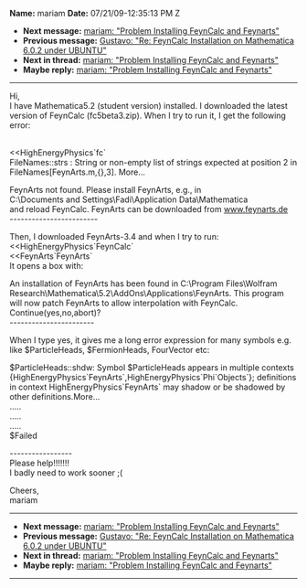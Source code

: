 **Name:** mariam
**Date:** 07/21/09-12:35:13 PM Z

  - **Next message:** [mariam: "Problem Installing FeynCalc and
    Feynarts"](0561.html)
  - **Previous message:** [Gustavo: "Re: FeynCalc Installation on
    Mathematica 6.0.2 under UBUNTU"](0559.html)
  - **Next in thread:** [mariam: "Problem Installing FeynCalc and
    Feynarts"](0561.html)
  - **Maybe reply:** [mariam: "Problem Installing FeynCalc and
    Feynarts"](0561.html)

-----

Hi,  
I have Mathematica5.2 (student version) installed. I downloaded the
latest version of FeynCalc (fc5beta3.zip). When I try to run it, I get
the following error:  
     

<<HighEnergyPhysics\`fc\`  
FileNames::strs : String or non-empty list of strings expected at
position 2 in FileNames[FeynArts.m,{},3]. More...  

FeynArts not found. Please install FeynArts, e.g., in  
C:\\Documents and Settings\\Fadi\\Application Data\\Mathematica  
and reload FeynCalc. FeynArts can be downloaded from www.feynarts.de  
\------------------------  

Then, I downloaded FeynArts-3.4 and when I try to run:  
\<\<HighEnergyPhysics\`FeynCalc\`  
\<\<FeynArts\`FeynArts\`  
It opens a box with:  

An installation of FeynArts has been found in C:\\Program Files\\Wolfram
Research\\Mathematica\\5.2\\AddOns\\Applications\\FeynArts. This program
will now patch FeynArts to allow interpolation with FeynCalc.
Continue(yes,no,abort)?  
\-----------------------  

When I type yes, it gives me a long error expression for many symbols
e.g. like $ParticleHeads, $FermionHeads, FourVector etc:  

$ParticleHeads::shdw: Symbol $ParticleHeads appears in multiple contexts
{HighEnergyPhysics\`FeynArts\`,HighEnergyPhysics\`Phi\`Objects\`};
definitions in context HighEnergyPhysics\`FeynArts\` may shadow or be
shadowed by other definitions.More...  
.....  
.....  
.....  
$Failed  

\-----------------  
Please help\!\!\!\!\!\!\!  
I badly need to work sooner ;(  

Cheers,  
mariam  

-----

  - **Next message:** [mariam: "Problem Installing FeynCalc and
    Feynarts"](0561.html)
  - **Previous message:** [Gustavo: "Re: FeynCalc Installation on
    Mathematica 6.0.2 under UBUNTU"](0559.html)
  - **Next in thread:** [mariam: "Problem Installing FeynCalc and
    Feynarts"](0561.html)
  - **Maybe reply:** [mariam: "Problem Installing FeynCalc and
    Feynarts"](0561.html)

-----

